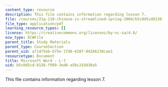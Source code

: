 ```yaml
---
content_type: resource
description: This file contains information regarding lesson 7.
file: /courses/21g-110-chinese-iv-streamlined-spring-2004/b5c0d5cd0136f9993ed6e56c243838a5_MIT21G_110S04_Lesson_7.pdf
file_type: application/pdf
learning_resource_types: []
license: https://creativecommons.org/licenses/by-nc-sa/4.0/
ocw_type: OCWFile
parent_title: Study Materials
parent_type: CourseSection
parent_uid: a71475eb-b75e-1fd6-628f-04266230cae1
resourcetype: Document
title: Microsoft Word - L-7
uid: b5c0d5cd-0136-f999-3ed6-e56c243838a5
---
```

This file contains information regarding lesson 7.